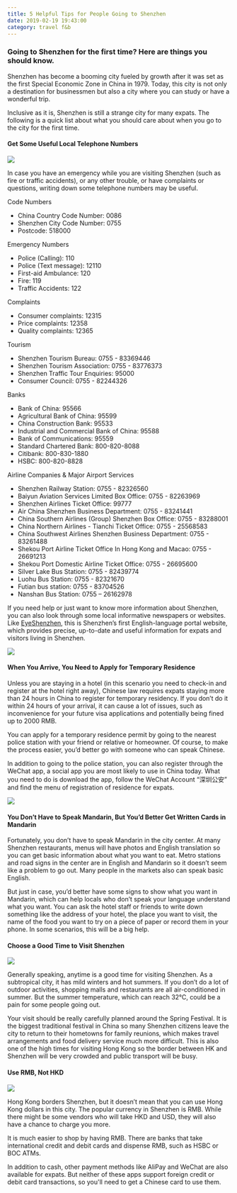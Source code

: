```yaml
---
title: 5 Helpful Tips for People Going to Shenzhen
date: 2019-02-19 19:43:00
category: travel f&b
---
```


### Going to Shenzhen for the first time? Here are things you should know.

Shenzhen has become a booming city fueled by growth after it was set as the first Special Economic Zone in China in 1979. Today, this city is not only a destination for businessmen but also a city where you can study or have a wonderful trip.

Inclusive as it is, Shenzhen is still a strange city for many expats. The following is a quick list about what you should care about when you go to the city for the first time.

#### Get Some Useful Local Telephone Numbers 

![](/images/14.jpeg)

In case you have an emergency while you are visiting Shenzhen (such as fire or traffic accidents), or any other trouble, or have complaints or questions, writing down some telephone numbers may be useful.

Code Numbers
- China Country Code Number: 0086 
- Shenzhen City Code Number: 0755
- Postcode: 518000

Emergency Numbers
- Police (Calling): 110
- Police (Text message): 12110
- First-aid Ambulance: 120
- Fire: 119
- Traffic Accidents: 122

<!-- more -->

Complaints
- Consumer complaints: 12315
- Price complaints: 12358
- Quality complaints: 12365

Tourism
- Shenzhen Tourism Bureau: 0755 - 83369446
- Shenzhen Tourism Association: 0755 - 83776373
- Shenzhen Traffic Tour Enquiries: 95000
- Consumer Council: 0755 - 82244326

Banks
- Bank of China: 95566
- Agricultural Bank of China: 95599
- China Construction Bank: 95533
- Industrial and Commercial Bank of China: 95588
- Bank of Communications: 95559
- Standard Chartered Bank: 800-820-8088
- Citibank: 800-830-1880
- HSBC: 800-820-8828

Airline Companies & Major Airport Services
- Shenzhen Railway Station: 0755 - 82326560
- Baiyun Aviation Services Limited Box Office: 0755 - 82263969
- Shenzhen Airlines Ticket Office: 99777
- Air China Shenzhen Business Department: 0755 - 83241441
- China Southern Airlines (Group) Shenzhen Box Office: 0755 - 83288001
- China Northern Airlines - Tianchi Ticket Office: 0755 - 25568583
- China Southwest Airlines Shenzhen Business Department: 0755 - 83261488
- Shekou Port Airline Ticket Office In Hong Kong and Macao: 0755 - 26691213
- Shekou Port Domestic Airline Ticket Office: 0755 - 26695600
- Silver Lake Bus Station: 0755 - 82439774
- Luohu Bus Station: 0755 - 82321670
- Futian bus station: 0755 - 83704526
- Nanshan Bus Station: 0755 – 26162978

If you need help or just want to know more information about Shenzhen, you can also look through some local informative newspapers or websites. Like [EyeShenzhen](http://www.eyeshenzhen.com/), this is Shenzhen’s first English-language portal website, which provides precise, up-to-date and useful information for expats and visitors living in Shenzhen.

![](/images/15.png)

#### When You Arrive, You Need to Apply for Temporary Residence

Unless you are staying in a hotel (in this scenario you need to check-in and register at the hotel right away), Chinese law requires expats staying more than 24 hours in China to register for temporary residency. If you don’t do it within 24 hours of your arrival, it can cause a lot of issues, such as inconvenience for your future visa applications and potentially being fined up to 2000 RMB.

You can apply for a temporary residence permit by going to the nearest police station with your friend or relative or homeowner. Of course, to make the process easier, you’d better go with someone who can speak Chinese. 

In addition to going to the police station, you can also register through the WeChat app, a social app you are most likely to use in China today. What you need to do is download the app, follow the WeChat Account “深圳公安” and find the menu of registration of residence for expats.

![](/images/16.jpg)

#### You Don’t Have to Speak Mandarin, But You’d Better Get Written Cards in Mandarin

Fortunately, you don’t have to speak Mandarin in the city center. At many Shenzhen restaurants, menus will have photos and English translation so you can get basic information about what you want to eat. Metro stations and road signs in the center are in English and Mandarin so it doesn’t seem like a problem to go out. Many people in the markets also can speak basic English. 

But just in case, you’d better have some signs to show what you want in Mandarin, which can help locals who don’t speak your language understand what you want. You can ask the hotel staff or friends to write down something like the address of your hotel, the place you want to visit, the name of the food you want to try on a piece of paper or record them in your phone. In some scenarios, this will be a big help.

#### Choose a Good Time to Visit Shenzhen

![](/images/17.jpg)

Generally speaking, anytime is a good time for visiting Shenzhen. As a subtropical city, it has mild winters and hot summers. If you don’t do a lot of outdoor activities, shopping malls and restaurants are all air-conditioned in summer. But the summer temperature, which can reach 32℃, could be a pain for some people going out.

Your visit should be really carefully planned around the Spring Festival. It is the biggest traditional festival in China so many Shenzhen citizens leave the city to return to their hometowns for family reunions, which makes travel arrangements and food delivery service much more difficult. This is also one of the high times for visiting Hong Kong so the border between HK and Shenzhen will be very crowded and public transport will be busy.

#### Use RMB, Not HKD

![](/images/18.jpg)

Hong Kong borders Shenzhen, but it doesn’t mean that you can use Hong Kong dollars in this city. The popular currency in Shenzhen is RMB. While there might be some vendors who will take HKD and USD, they will also have a chance to charge you more. 

It is much easier to shop by having RMB. There are banks that take international credit and debit cards and dispense RMB, such as HSBC or BOC ATMs.

In addition to cash, other payment methods like AliPay and WeChat are also available for expats. But neither of these apps support foreign credit or debit card transactions, so you'll need to get a Chinese card to use them.
